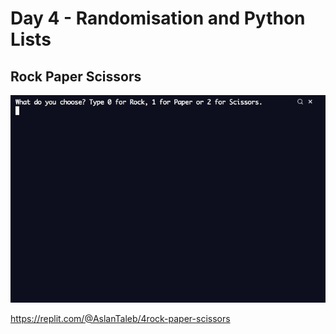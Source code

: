 # Day 4 - Randomisation and Python Lists


## Rock Paper Scissors

![rock paper scissors](rock_paper_scissors.gif)

https://replit.com/@AslanTaleb/4rock-paper-scissors